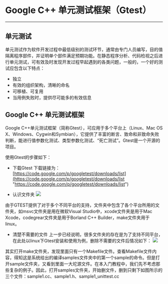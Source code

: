 # Google C++ 单元测试框架（Gtest）

----------

## 单元测试
单元测试作为软件开发过程中最低级别的测试环节，通常由专门人员编写，目的值隔离程序部件，并证明单个部件满足预期功能。在静态程序分析、代码检视之后进行单元测试，可有效及时发现开发过程早起遇到的各类问题，一般的，一个好的测试应包含以下特点：

* 独立
* 有效的组织架构，清晰的命名
* 可移植、可复用
* 当用例失败时，提供尽可能多的有效信息

## Google C++ 单元测试框架
Google C++单元测试框架（简称Gtest），可应用于多个平台上（Linux、Mac OS X、Windows、Cygwin和Symbian），它提供了丰富的断言、致命和非致命失败判断，能进行值参数化测试、类型参数化测试、“死亡测试”。Gtest是一个开源的项目。

使用Gtest的步骤如下：

* 下载Gtest
下载链接为：[https://code.google.com/p/googletest/downloads/list](https://code.google.com/p/googletest/downloads/list "https://code.google.com/p/googletest/downloads/list")

* 认识文件夹
![](http://i.imgur.com/brG1Ldx.png)

由于GTEST提供了对于多个不同平台的支持，文件夹中包含了各个平台所用的文件夹，如msvc文件夹是用在微软Visual Studio中，xcode文件夹是用于Mac Xcode，codegrear文件夹是用于Borland C++ Builder，make文件夹用于linux。

* 清楚不需要的文件
上一步已经说明，很多文件夹的存在是为了支持不同平台，在此处以linux下Gtest安装和使用为例，删除不需要的文件后情况如下：
![](http://i.imgur.com/uISRKL7.png)

其实打开make文件夹，发现里面只有一个Makefile文件。查看Makefile文件内容，得知这是系统给出的编译samples文件夹中的第一个sample的命令。但是打开sample文件夹，又看到里面一大坨源文件。在本入门教程中，我们先不考虑那些复杂的例子。因此，打开samples文件夹，开始删文件，删到只剩下如图所示的三个文件：sample1.cc、sample1.h、sample1_unittest.cc




